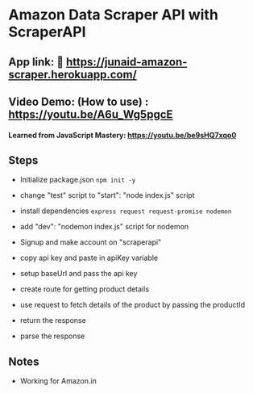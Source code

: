 # Amazon Data Scraper API with ScraperAPI

## App link: 🔗 https://junaid-amazon-scraper.herokuapp.com/
## Video Demo: (How to use) : https://youtu.be/A6u_Wg5pgcE

#### Learned from JavaScript Mastery: https://youtu.be/be9sHQ7xqo0


## Steps

- Initialize package.json `npm init -y`
- change "test" script to "start": "node index.js" script
- install dependencies `express request request-promise nodemon`
- add "dev": "nodemon index.js" script for nodemon

- Signup and make account on "scraperapi"
- copy api key and paste in apiKey variable

- setup baseUrl and pass the api key
- create route for getting product details
- use request to fetch details of the product by passing the productId
- return the response
- parse the response

## Notes 
- Working for Amazon.in
